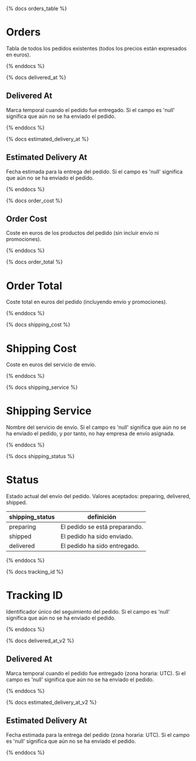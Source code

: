 {% docs orders_table %}

# Orders

Tabla de todos los pedidos existentes (todos los precios están 
expresados en euros).

{% enddocs %}

{% docs delivered_at %}

## Delivered At

Marca temporal cuando el pedido fue entregado.
Si el campo es 'null' significa que aún no se ha enviado el pedido.

{% enddocs %}

{% docs estimated_delivery_at %}

## Estimated Delivery At

Fecha estimada para la entrega del pedido.
Si el campo es 'null' significa que aún no se ha enviado el pedido.

{% enddocs %}

{% docs order_cost %}

## Order Cost

Coste en euros de los productos del pedido (sin incluir envío ni promociones).

{% enddocs %}

{% docs order_total %}

# Order Total

Coste total en euros del pedido (incluyendo envío y promociones).

{% enddocs %}

{% docs shipping_cost %}

# Shipping Cost

Coste en euros del servicio de envío.

{% enddocs %}

{% docs shipping_service %}

# Shipping Service

Nombre del servicio de envío.
Si el campo es 'null' significa que aún no se ha enviado el pedido, y por tanto,
no hay empresa de envío asignada.

{% enddocs %}

{% docs shipping_status %}

# Status

Estado actual del envío del pedido. Valores aceptados: preparing, delivered, shipped.

  | shipping_status | definición                              |
  |---------------- |-----------------------------------------|
  | preparing       | El pedido se está preparando.           |
  | shipped         | El pedido ha sido enviado.              |
  | delivered       | El pedido ha sido entregado.            |

{% enddocs %}

{% docs tracking_id %}

# Tracking ID

Identificador único del seguimiento del pedido.
Si el campo es 'null' significa que aún no se ha enviado el pedido.

{% enddocs %}


{% docs delivered_at_v2 %}

## Delivered At

Marca temporal cuando el pedido fue entregado (zona horaria: UTC).
Si el campo es 'null' significa que aún no se ha enviado el pedido.

{% enddocs %}

{% docs estimated_delivery_at_v2 %}

## Estimated Delivery At

Fecha estimada para la entrega del pedido (zona horaria: UTC).
Si el campo es 'null' significa que aún no se ha enviado el pedido.

{% enddocs %}
